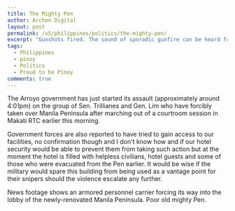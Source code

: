 ```yaml
---
title: The Mighty Pen
author: Archon Digital
layout: post
permalink: /v5/philippines/politics/the-mighty-pen/
excerpt: "Gunshots fired. The sound of sporadic gunfire can be heard from where I am at the moment, in our office on the third floor less than a hundred meters from the Manila Peninsula."
tags:
  - Philippines
  - pinoy
  - Politics
  - Proud to be Pinoy
comments: true
---
```

The Arroyo government has just started its assault (approximately around 4:01pm) on the group of Sen. Trillianes and Gen. Lim who have forcibly taken over Manila Peninsula after marching out of a courtroom session in Makati RTC earlier this morning.

<!--more-->

Government forces are also reported to have tried to gain access to our facilities, no confirmation though and I don't know how and if our hotel security would be able to prevent them from taking such action but at the moment the hotel is filled with helpless civilians, hotel guests and some of those who were evacuated from the Pen earlier. It would be wise if the military would spare this building from being used as a vantage point for their snipers should the violence escalate any further.

News footage shows an armored personnel carrier forcing its way into the lobby of the newly-renovated Manila Peninsula. Poor old mighty Pen.